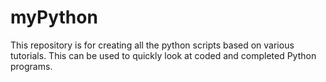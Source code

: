 # myPython
This repository is for creating all the python scripts based on various tutorials. This can be used to quickly look at coded and completed Python programs.
